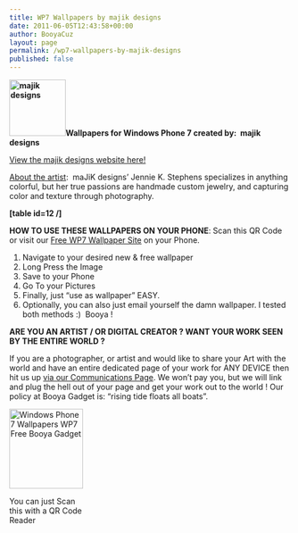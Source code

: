 ```yaml
---
title: WP7 Wallpapers by majik designs
date: 2011-06-05T12:43:58+00:00
author: BooyaCuz
layout: page
permalink: /wp7-wallpapers-by-majik-designs
published: false
---
```

**<img class="alignleft size-full wp-image-4970" title="majik logo small" src="http://www.booyagadget.com/wp-content/uploads/2011/06/majik-logo-small.png" alt="majik designs" width="101" height="101" />Wallpapers for Windows Phone 7 created by:  majik designs**
  
 <a title="majik designs website" href="http://designsbymajik.com/" target="_blank">View the majik designs website here!</a>
  
<span style="text-decoration: underline;">About the artist</span>:  maJiK designs’ Jennie K. Stephens specializes in anything colorful, but her true passions are handmade custom jewelry, and capturing color and texture through photography.

<div>
  <span style="font-weight: bold;"><strong>[table id=12 /]</strong></span>
</div>

**HOW TO USE THESE WALLPAPERS ON YOUR PHONE**: Scan this QR Code or visit our <a title="Free Windows Phone 7 Wallpapers for Lock Screen" href="http://www.booyagadget.com/free-windows-phone-7-wallpapers-for-lock-screen" target="_blank">Free WP7 Wallpaper Site</a> on your Phone.

  1. Navigate to your desired new & free wallpaper
  2. Long Press the Image
  3. Save to your Phone
  4. Go To your Pictures
  5. Finally, just &#8220;use as wallpaper&#8221; EASY.
  6. Optionally, you can also just email yourself the damn wallpaper. I tested both methods :)  Booya !

**ARE YOU AN ARTIST / OR DIGITAL CREATOR ? WANT YOUR WORK SEEN BY THE ENTIRE WORLD ?**

If you are a photographer, or artist and would like to share your Art with the world and have an entire dedicated page of your work for ANY DEVICE then hit us up [via our Communications Page](http://www.booyagadget.com/booya-communications). We won&#8217;t pay you, but we will link and plug the hell out of your page and get your work out to the world ! Our policy at Booya Gadget is: &#8220;rising tide floats all boats&#8221;.

<div id="attachment_4866" style="width: 142px" class="wp-caption alignnone">
  <img class="size-full wp-image-4866 " title="Booya Gadget Free WP7 Seasonal QR CODE" src="http://www.booyagadget.com/wp-content/uploads/2011/05/Booya-Gadget-Free-WP7-Seasonal-QR-CODE1.png" alt="Windows Phone 7 Wallpapers WP7 Free Booya Gadget" width="132" height="143" />
  
  <p class="wp-caption-text">
    You can just Scan this with a QR Code Reader
  </p>
</div>

&nbsp;